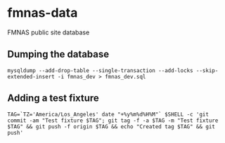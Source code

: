 # fmnas-data
FMNAS public site database

## Dumping the database
```shell
mysqldump --add-drop-table --single-transaction --add-locks --skip-extended-insert -i fmnas_dev > fmnas_dev.sql
```

## Adding a test fixture
```shell
TAG=`TZ='America/Los_Angeles' date "+%y%m%d%H%M"` $SHELL -c 'git commit -am "Test fixture $TAG"; git tag -f -a $TAG -m "Test fixture $TAG" && git push -f origin $TAG && echo "Created tag $TAG" && git push'
```
